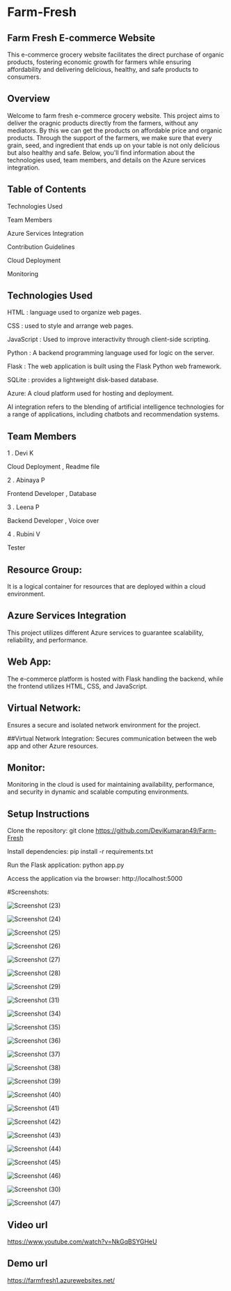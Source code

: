 # Farm-Fresh

## Farm Fresh E-commerce Website

This e-commerce grocery website facilitates the direct purchase of organic products, fostering economic growth for farmers while ensuring affordability and delivering delicious, healthy, and safe products to consumers.

## Overview 

Welcome to farm fresh e-commerce grocery website.  This project aims to deliver the oragnic products directly from the farmers, without any mediators.  By this we can get the products on affordable price and organic products.  Through the support of the farmers, we make sure that every grain, seed, and ingredient that ends up on your table is not only delicious but also healthy and safe. Below, you'll find information about the technologies used, team members, and details on the Azure services integration.

## Table of Contents

Technologies Used

Team Members

Azure Services Integration

Contribution Guidelines

Cloud Deployment

Monitoring


## Technologies Used

HTML : language used to organize web pages.

CSS : used to style and arrange web pages.

JavaScript : Used to improve interactivity through client-side scripting.

Python :  A backend programming language used for logic on the server.

Flask : The web application is built using the Flask Python web framework.

SQLite : provides a lightweight disk-based database.

Azure: A cloud platform used for hosting and deployment.

AI integration refers to the blending of artificial intelligence technologies for a range of applications, including chatbots and recommendation systems.


## Team Members
1 . Devi K 

Cloud Deployment , Readme file

2 . Abinaya P

Frontend Developer , Database

3 . Leena P 

Backend Developer , Voice over 

4 . Rubini V

Tester


## Resource Group: 
 It is a logical container for resources that are deployed within a cloud environment.


## Azure Services Integration
This project utilizes different Azure services to guarantee scalability, reliability, and performance.


## Web App: 
The e-commerce platform is hosted with Flask handling the backend, while the frontend utilizes HTML, CSS, and JavaScript.

 
## Virtual Network: 
Ensures a secure and isolated network environment for the project.

 
##Virtual Network Integration:
Secures communication between the web app and other Azure resources.


## Monitor: 
Monitoring in the cloud is used for maintaining availability, performance, and security in dynamic and scalable computing environments.



## Setup Instructions

Clone the repository: git clone https://github.com/DeviKumaran49/Farm-Fresh

Install dependencies: pip install -r requirements.txt

Run the Flask application: python app.py

Access the application via the browser: http://localhost:5000


#Screenshots:



![Screenshot (23)](https://github.com/DeviKumaran49/Farm-Fresh/assets/153902764/7a605033-1ee5-460f-8301-294940596eb5)

![Screenshot (24)](https://github.com/DeviKumaran49/Farm-Fresh/assets/153902764/20134ba7-d4ac-4f07-83e9-e2540570dbc6)

![Screenshot (25)](https://github.com/DeviKumaran49/Farm-Fresh/assets/153902764/b103ec8c-72df-4798-8bb6-2e1fca3f608f)

![Screenshot (26)](https://github.com/DeviKumaran49/Farm-Fresh/assets/153902764/856d94c8-a04f-4f74-a29f-11bb570359e0)

![Screenshot (27)](https://github.com/DeviKumaran49/Farm-Fresh/assets/153902764/a0e9f4db-4104-44e3-af2e-4ecb23b0442a)

![Screenshot (28)](https://github.com/DeviKumaran49/Farm-Fresh/assets/153902764/a5fe7eb2-c3a2-41de-9973-4b6f06618d6f)

![Screenshot (29)](https://github.com/DeviKumaran49/Farm-Fresh/assets/153902764/cbc255e3-af90-4c19-82ea-f08ed922509b)

![Screenshot (31)](https://github.com/DeviKumaran49/Farm-Fresh/assets/153902764/59498135-e903-42b2-9736-b3277dcc0222)

![Screenshot (34)](https://github.com/DeviKumaran49/Farm-Fresh/assets/153902764/2f8ae3e5-e6f6-49d3-9f8e-fde617d653e4)

![Screenshot (35)](https://github.com/DeviKumaran49/Farm-Fresh/assets/153902764/8333540c-4cb9-4fc2-a4fc-16b318efec98)

![Screenshot (36)](https://github.com/DeviKumaran49/Farm-Fresh/assets/153902764/c84776ba-0579-4e1b-bb3a-b1b4e7d3d051)

![Screenshot (37)](https://github.com/DeviKumaran49/Farm-Fresh/assets/153902764/018da3bd-0a2f-4492-88ba-dfd788fb3dec)

![Screenshot (38)](https://github.com/DeviKumaran49/Farm-Fresh/assets/153902764/1d74a278-ee6c-4ef6-96f0-fe525ae3c4df)

![Screenshot (39)](https://github.com/DeviKumaran49/Farm-Fresh/assets/153902764/b0b93a9c-6ee5-4c4a-ae46-e85d914d7796)

![Screenshot (40)](https://github.com/DeviKumaran49/Farm-Fresh/assets/153902764/ef4bf412-2e03-40ef-85f0-7ead1410b305)

![Screenshot (41)](https://github.com/DeviKumaran49/Farm-Fresh/assets/153902764/fff04105-4a49-40af-8be4-4f2a50f58597)

![Screenshot (42)](https://github.com/DeviKumaran49/Farm-Fresh/assets/153902764/1bfd3f67-2d58-4c79-a0a5-bf97ca376d43)

![Screenshot (43)](https://github.com/DeviKumaran49/Farm-Fresh/assets/153902764/64fcb811-d4f9-4e5d-b2f4-131cf067bd0a)

![Screenshot (44)](https://github.com/DeviKumaran49/Farm-Fresh/assets/153902764/725c72fc-bf55-46b3-af93-5f3a39142c14)

![Screenshot (45)](https://github.com/DeviKumaran49/Farm-Fresh/assets/153902764/146d39cf-7a1f-4012-b88b-f5d106db4818)

![Screenshot (46)](https://github.com/DeviKumaran49/Farm-Fresh/assets/153902764/f9a926f2-252d-4691-87fb-b27be1e06cca)

![Screenshot (30)](https://github.com/DeviKumaran49/Farm-Fresh/assets/153902764/53516911-72b8-4e62-9603-9e7a22715391)

![Screenshot (47)](https://github.com/DeviKumaran49/Farm-Fresh/assets/153902764/12e8a373-5647-4199-8637-2ef414cee930)



## Video url

https://www.youtube.com/watch?v=NkGqBSYGHeU


## Demo url

https://farmfresh1.azurewebsites.net/
































